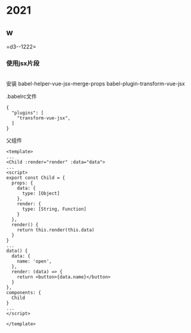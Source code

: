 # 2021

## w

=d3--1222=

### 使用jsx片段
<br>
安装  
babel-helper-vue-jsx-merge-props  
babel-plugin-transform-vue-jsx

<br>

.babelrc文件  
```
{
  "plugins": [
    "transform-vue-jsx",
  ]
}
```

父组件
```vue
<template>
...
<Child :render="render" :data="data">
...
<script>
export const Child = {
  props: {
    data: {
      type: [Object]
    },
    render: {
      type: [String, Function]
    }
  },
  render() {
    return this.render(this.data)
  }
}
...
data() {
  data: {
    name: 'open',
  },
  render: (data) => {
    return <button>{data.name}</button>
  }
},
components: {
  Child
}
...
</script>

</template>
```